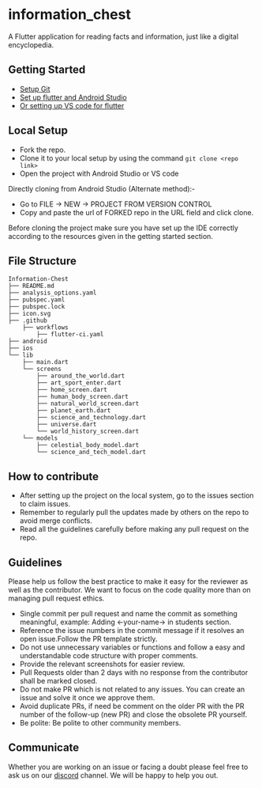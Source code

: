 # information_chest

A Flutter application for reading facts and information, just like a digital encyclopedia.

## Getting Started

- [Setup Git](https://git-scm.com/downloads)
- [Set up flutter and Android Studio](https://flutter.dev/docs/get-started/install)
- [Or setting up VS code for flutter](https://flutter.dev/docs/development/tools/vs-code)

## Local Setup

- Fork the repo.
- Clone it to your local setup by using the command `git clone <repo link>`
- Open the project with Android Studio or VS code

 Directly cloning from Android Studio (Alternate method):-

- Go to FILE -> NEW -> PROJECT FROM VERSION CONTROL
- Copy and paste the url of FORKED repo in the URL field and click clone.

Before cloning the project make sure you have set up the IDE correctly according to the resources given in the getting started section. 

## File Structure
```
Information-Chest
├── README.md
├── analysis_options.yaml
├── pubspec.yaml
├── pubspec.lock
├── icon.svg
├── .github
    ├── workflows
        ├── flutter-ci.yaml
├── android
├── ios
└── lib
    ├── main.dart
    └── screens
        ├── around_the_world.dart
        ├── art_sport_enter.dart
        ├── home_screen.dart
        ├── human_body_screen.dart
        ├── natural_world_screen.dart
        ├── planet_earth.dart
        ├── science_and_technology.dart
        ├── universe.dart
        └── world_history_screen.dart
    └── models
        ├── celestial_body_model.dart
        └── science_and_tech_model.dart
```



## How to contribute

- After setting up the project on the local system, go to the issues section to claim issues.
- Remember to regularly pull the updates made by others on the repo to avoid merge conflicts.
- Read all the guidelines carefully before making any pull request on the repo.

## Guidelines

Please help us follow the best practice to make it easy for the reviewer as well as the contributor. We want to focus on the code quality more than on managing pull request ethics.
- Single commit per pull request and name the commit as something meaningful, example: Adding <-your-name-> in students section.
- Reference the issue numbers in the commit message if it resolves an open issue.Follow the PR template strictly.
- Do not use unnecessary variables or functions and follow a easy and understandable code structure with proper comments.
- Provide the relevant screenshots for easier review.
- Pull Requests older than 2 days with no response from the contributor shall be marked closed.
- Do not make PR which is not related to any issues. You can create an issue and solve it once we approve them.
- Avoid duplicate PRs, if need be comment on the older PR with the PR number of the follow-up (new PR) and close the obsolete PR yourself.
- Be polite: Be polite to other community members.

## Communicate

Whether you are working on an issue or facing a doubt please feel free to ask us on our [discord](https://discord.gg/9McHvjbz) channel. We will be happy to help you out. 
